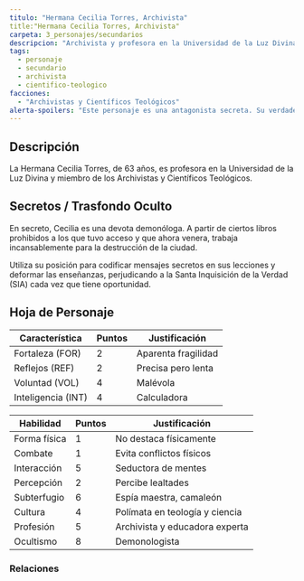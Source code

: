 ```yaml
---
titulo: "Hermana Cecilia Torres, Archivista"
title:"Hermana Cecilia Torres, Archivista"
carpeta: 3_personajes/secundarios
descripcion: "Archivista y profesora en la Universidad de la Luz Divina, que secretamente es una demonóloga que trabaja para destruir la ciudad."
tags:
  - personaje
  - secundario
  - archivista
  - cientifico-teologico
facciones:
  - "Archivistas y Científicos Teológicos"
alerta-spoilers: "Este personaje es una antagonista secreta. Su verdadera naturaleza no debe ser revelada a los jugadores."
---
```


## Descripción

La Hermana Cecilia Torres, de 63 años, es profesora en la Universidad de la Luz Divina y miembro de los Archivistas y Científicos Teológicos.

## Secretos / Trasfondo Oculto

En secreto, Cecilia es una devota demonóloga. A partir de ciertos libros prohibidos a los que tuvo acceso y que ahora venera, trabaja incansablemente para la destrucción de la ciudad.

Utiliza su posición para codificar mensajes secretos en sus lecciones y deformar las enseñanzas, perjudicando a la Santa Inquisición de la Verdad (SIA) cada vez que tiene oportunidad.

## Hoja de Personaje

| **Característica** | **Puntos** | **Justificación** |
| --- | --- | --- |
| Fortaleza (FOR) | 2 | Aparenta fragilidad |
| Reflejos (REF) | 2 | Precisa pero lenta |
| Voluntad (VOL) | 4 | Malévola |
| Inteligencia (INT) | 4 | Calculadora |

| **Habilidad** | **Puntos** | **Justificación** |
| --- | --- | --- |
| Forma física | 1 | No destaca físicamente |
| Combate | 1 | Evita conflictos físicos |
| Interacción | 5 | Seductora de mentes |
| Percepción | 2 | Percibe lealtades |
| Subterfugio | 6 | Espía maestra, camaleón |
| Cultura | 4 | Polímata en teología y ciencia |
| Profesión | 5 | Archivista y educadora experta |
| Ocultismo | 8 | Demonologista |

### Relaciones

